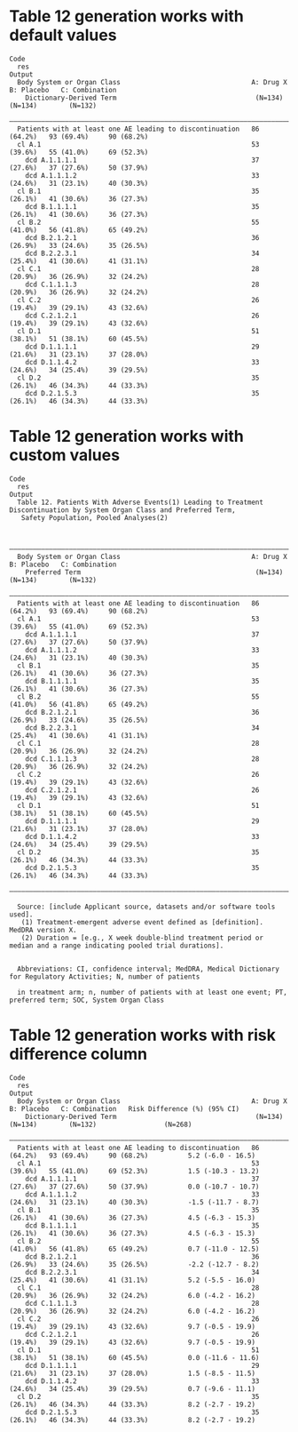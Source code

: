 # Table 12 generation works with default values

    Code
      res
    Output
      Body System or Organ Class                                 A: Drug X    B: Placebo   C: Combination
        Dictionary-Derived Term                                   (N=134)      (N=134)        (N=132)    
      ———————————————————————————————————————————————————————————————————————————————————————————————————
      Patients with at least one AE leading to discontinuation   86 (64.2%)   93 (69.4%)     90 (68.2%)  
      cl A.1                                                     53 (39.6%)   55 (41.0%)     69 (52.3%)  
        dcd A.1.1.1.1                                            37 (27.6%)   37 (27.6%)     50 (37.9%)  
        dcd A.1.1.1.2                                            33 (24.6%)   31 (23.1%)     40 (30.3%)  
      cl B.1                                                     35 (26.1%)   41 (30.6%)     36 (27.3%)  
        dcd B.1.1.1.1                                            35 (26.1%)   41 (30.6%)     36 (27.3%)  
      cl B.2                                                     55 (41.0%)   56 (41.8%)     65 (49.2%)  
        dcd B.2.1.2.1                                            36 (26.9%)   33 (24.6%)     35 (26.5%)  
        dcd B.2.2.3.1                                            34 (25.4%)   41 (30.6%)     41 (31.1%)  
      cl C.1                                                     28 (20.9%)   36 (26.9%)     32 (24.2%)  
        dcd C.1.1.1.3                                            28 (20.9%)   36 (26.9%)     32 (24.2%)  
      cl C.2                                                     26 (19.4%)   39 (29.1%)     43 (32.6%)  
        dcd C.2.1.2.1                                            26 (19.4%)   39 (29.1%)     43 (32.6%)  
      cl D.1                                                     51 (38.1%)   51 (38.1%)     60 (45.5%)  
        dcd D.1.1.1.1                                            29 (21.6%)   31 (23.1%)     37 (28.0%)  
        dcd D.1.1.4.2                                            33 (24.6%)   34 (25.4%)     39 (29.5%)  
      cl D.2                                                     35 (26.1%)   46 (34.3%)     44 (33.3%)  
        dcd D.2.1.5.3                                            35 (26.1%)   46 (34.3%)     44 (33.3%)  

# Table 12 generation works with custom values

    Code
      res
    Output
      Table 12. Patients With Adverse Events(1) Leading to Treatment Discontinuation by System Organ Class and Preferred Term,
       Safety Population, Pooled Analyses(2)
      
      
      ———————————————————————————————————————————————————————————————————————————————————————————————————
      Body System or Organ Class                                 A: Drug X    B: Placebo   C: Combination
        Preferred Term                                            (N=134)      (N=134)        (N=132)    
      ———————————————————————————————————————————————————————————————————————————————————————————————————
      Patients with at least one AE leading to discontinuation   86 (64.2%)   93 (69.4%)     90 (68.2%)  
      cl A.1                                                     53 (39.6%)   55 (41.0%)     69 (52.3%)  
        dcd A.1.1.1.1                                            37 (27.6%)   37 (27.6%)     50 (37.9%)  
        dcd A.1.1.1.2                                            33 (24.6%)   31 (23.1%)     40 (30.3%)  
      cl B.1                                                     35 (26.1%)   41 (30.6%)     36 (27.3%)  
        dcd B.1.1.1.1                                            35 (26.1%)   41 (30.6%)     36 (27.3%)  
      cl B.2                                                     55 (41.0%)   56 (41.8%)     65 (49.2%)  
        dcd B.2.1.2.1                                            36 (26.9%)   33 (24.6%)     35 (26.5%)  
        dcd B.2.2.3.1                                            34 (25.4%)   41 (30.6%)     41 (31.1%)  
      cl C.1                                                     28 (20.9%)   36 (26.9%)     32 (24.2%)  
        dcd C.1.1.1.3                                            28 (20.9%)   36 (26.9%)     32 (24.2%)  
      cl C.2                                                     26 (19.4%)   39 (29.1%)     43 (32.6%)  
        dcd C.2.1.2.1                                            26 (19.4%)   39 (29.1%)     43 (32.6%)  
      cl D.1                                                     51 (38.1%)   51 (38.1%)     60 (45.5%)  
        dcd D.1.1.1.1                                            29 (21.6%)   31 (23.1%)     37 (28.0%)  
        dcd D.1.1.4.2                                            33 (24.6%)   34 (25.4%)     39 (29.5%)  
      cl D.2                                                     35 (26.1%)   46 (34.3%)     44 (33.3%)  
        dcd D.2.1.5.3                                            35 (26.1%)   46 (34.3%)     44 (33.3%)  
      ———————————————————————————————————————————————————————————————————————————————————————————————————
      
      Source: [include Applicant source, datasets and/or software tools used].
       (1) Treatment-emergent adverse event defined as [definition]. MedDRA version X.
       (2) Duration = [e.g., X week double-blind treatment period or median and a range indicating pooled trial durations].
      
      
      Abbreviations: CI, confidence interval; MedDRA, Medical Dictionary for Regulatory Activities; N, number of patients
      
      in treatment arm; n, number of patients with at least one event; PT, preferred term; SOC, System Organ Class

# Table 12 generation works with risk difference column

    Code
      res
    Output
      Body System or Organ Class                                 A: Drug X    B: Placebo   C: Combination   Risk Difference (%) (95% CI)
        Dictionary-Derived Term                                   (N=134)      (N=134)        (N=132)                 (N=268)           
      ——————————————————————————————————————————————————————————————————————————————————————————————————————————————————————————————————
      Patients with at least one AE leading to discontinuation   86 (64.2%)   93 (69.4%)     90 (68.2%)          5.2 (-6.0 - 16.5)      
      cl A.1                                                     53 (39.6%)   55 (41.0%)     69 (52.3%)          1.5 (-10.3 - 13.2)     
        dcd A.1.1.1.1                                            37 (27.6%)   37 (27.6%)     50 (37.9%)          0.0 (-10.7 - 10.7)     
        dcd A.1.1.1.2                                            33 (24.6%)   31 (23.1%)     40 (30.3%)          -1.5 (-11.7 - 8.7)     
      cl B.1                                                     35 (26.1%)   41 (30.6%)     36 (27.3%)          4.5 (-6.3 - 15.3)      
        dcd B.1.1.1.1                                            35 (26.1%)   41 (30.6%)     36 (27.3%)          4.5 (-6.3 - 15.3)      
      cl B.2                                                     55 (41.0%)   56 (41.8%)     65 (49.2%)          0.7 (-11.0 - 12.5)     
        dcd B.2.1.2.1                                            36 (26.9%)   33 (24.6%)     35 (26.5%)          -2.2 (-12.7 - 8.2)     
        dcd B.2.2.3.1                                            34 (25.4%)   41 (30.6%)     41 (31.1%)          5.2 (-5.5 - 16.0)      
      cl C.1                                                     28 (20.9%)   36 (26.9%)     32 (24.2%)          6.0 (-4.2 - 16.2)      
        dcd C.1.1.1.3                                            28 (20.9%)   36 (26.9%)     32 (24.2%)          6.0 (-4.2 - 16.2)      
      cl C.2                                                     26 (19.4%)   39 (29.1%)     43 (32.6%)          9.7 (-0.5 - 19.9)      
        dcd C.2.1.2.1                                            26 (19.4%)   39 (29.1%)     43 (32.6%)          9.7 (-0.5 - 19.9)      
      cl D.1                                                     51 (38.1%)   51 (38.1%)     60 (45.5%)          0.0 (-11.6 - 11.6)     
        dcd D.1.1.1.1                                            29 (21.6%)   31 (23.1%)     37 (28.0%)          1.5 (-8.5 - 11.5)      
        dcd D.1.1.4.2                                            33 (24.6%)   34 (25.4%)     39 (29.5%)          0.7 (-9.6 - 11.1)      
      cl D.2                                                     35 (26.1%)   46 (34.3%)     44 (33.3%)          8.2 (-2.7 - 19.2)      
        dcd D.2.1.5.3                                            35 (26.1%)   46 (34.3%)     44 (33.3%)          8.2 (-2.7 - 19.2)      

